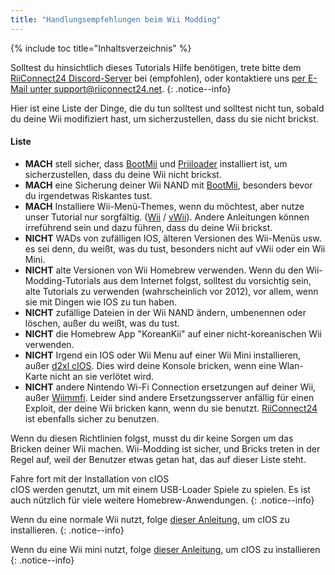 ```yaml
---
title: "Handlungsempfehlungen beim Wii Modding"
---
```


{% include toc title="Inhaltsverzeichnis" %}

Solltest du hinsichtlich dieses Tutorials Hilfe benötigen, trete bitte dem [RiiConnect24 Discord-Server](https://discord.gg/rc24) bei (empfohlen), oder kontaktiere uns [per E-Mail unter support@riiconnect24.net](mailto:support@riiconnect24.net).
{: .notice--info}

Hier ist eine Liste der Dinge, die du tun solltest und solltest nicht tun, sobald du deine Wii modifiziert hast, um sicherzustellen, dass du sie nicht brickst.

#### Liste

- **MACH** stell sicher, dass [BootMii](bootmii) und [Priiloader](priiloader) installiert ist, um sicherzustellen, dass du deine Wii nicht brickst.
- **MACH** eine Sicherung deiner Wii NAND mit [BootMii](bootmii), besonders bevor du irgendetwas Riskantes tust.
- **MACH** Installiere Wii-Menü-Themes, wenn du möchtest, aber nutze unser Tutorial nur sorgfältig. ([Wii](themes) / [vWii](themes-vwii)). Andere Anleitungen können irreführend sein und dazu führen, dass du deine Wii brickst.
- **NICHT** WADs von zufälligen IOS, älteren Versionen des Wii-Menüs usw. es sei denn, du weißt, was du tust, besonders nicht auf vWii oder ein Wii Mini.
- **NICHT** alte Versionen von Wii Homebrew verwenden. Wenn du den Wii-Modding-Tutorials aus dem Internet folgst, solltest du vorsichtig sein, alte Tutorials zu verwenden (wahrscheinlich vor 2012), vor allem, wenn sie mit Dingen wie IOS zu tun haben.
- **NICHT** zufällige Dateien in der Wii NAND ändern, umbenennen oder löschen, außer du weißt, was du tust.
- **NICHT** die Homebrew App "KoreanKii" auf einer nicht-koreanischen Wii verwenden.
- **NICHT** Irgend ein IOS oder Wii Menu auf einer Wii Mini installieren, außer [d2xl cIOS](cios-mini). Dies wird deine Konsole bricken, wenn eine Wlan-Karte nicht an sie verlötet wird.
- **NICHT** andere Nintendo Wi-Fi Connection ersetzungen auf deiner Wii, außer [Wiimmfi](wiimmfi). Leider sind andere Ersetzungsserver anfällig für einen Exploit, der deine Wii bricken kann, wenn du sie benutzt. [RiiConnect24](riiconnect24) ist ebenfalls sicher zu benutzen.

Wenn du diesen Richtlinien folgst, musst du dir keine Sorgen um das Bricken deiner Wii machen. Wii-Modding ist sicher, und Bricks treten in der Regel auf, weil der Benutzer etwas getan hat, das auf dieser Liste steht.

Fahre fort mit der Installation von cIOS<br> cIOS werden genutzt, um mit einem USB-Loader Spiele zu spielen. Es ist auch nützlich für viele weitere Homebrew-Anwendungen.
{: .notice--info}

Wenn du eine normale Wii nutzt, folge [dieser Anleitung](cios), um cIOS zu installieren.
{: .notice--info}

Wenn du eine Wii mini nutzt, folge [dieser Anleitung](cios-mini), um cIOS zu installieren
{: .notice--info}

